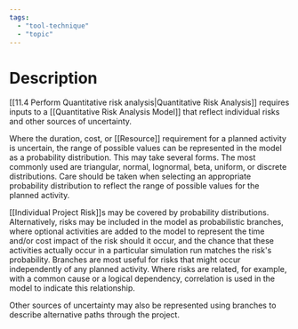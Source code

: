 ```yaml
---
tags:
  - "tool-technique"
  - "topic"
---
```

# Description
[[11.4 Perform Quantitative risk analysis|Quantitative Risk Analysis]] requires inputs to a [[Quantitative Risk Analysis Model]] that reflect individual risks and other sources of uncertainty.

Where the duration, cost, or [[Resource]] requirement for a planned activity is uncertain, the range of possible values can be represented in the model as a probability distribution. This may take several forms. The most commonly used are triangular, normal, lognormal, beta, uniform, or discrete distributions. Care should be taken when selecting an appropriate probability distribution to reflect the range of possible values for the planned activity.

[[Individual Project Risk]]s may be covered by probability distributions. Alternatively, risks may be included in the model as probabilistic branches, where optional activities are added to the model to represent the time and/or cost impact of the risk should it occur, and the chance that these activities actually occur in a particular simulation run matches the risk's probability. Branches are most useful for risks that might occur independently of any planned activity. Where risks are related, for example, with a common cause or a logical dependency, correlation is used in the model to indicate this relationship.

Other sources of uncertainty may also be represented using branches to describe alternative paths through the project.